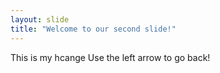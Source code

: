 ```yaml
---
layout: slide
title: "Welcome to our second slide!"
---
```

This is my hcange
Use the left arrow to go back!
